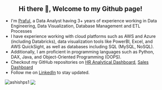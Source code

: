 <h2 align="center">Hi there 👋, Welcome to my Github page!</h2>
<ul>
  <li>I'm <a href = "https://ashishps.com/">Praful</a>, a Data Analyst having 3+ years of experience working in Data Engineering, Data Visualization, Database Management and ETL Processes</li>
  <li>I have experience working with cloud platforms such as AWS and Azure (including Databricks), data visualization tools like PowerBI, Excel, and AWS QuickSight, as well as databases including SQL (MySQL, NoSQL). </li>
  <li>Additionally, I am proficient in programming languages such as Python, DAX, Java, and Object-Oriented Programming (OOPS).</li>
  <li>Checkout my GitHub repositories on <a href = "https://github.com/pspraful07/HR_Analytics_Dashboard.git">HR Analytical Dashboard</a>, <a href = 
  "https://github.com/pspraful07/Sales_Dashboard.git">Sales Dashboard</a></li>
  <li>Follow me on <a href="https://www.linkedin.com/in/praful-sakhargade-913076183/">LinkedIn</a> to stay updated.</li>
</ul>

<p>&nbsp;<img align="center" src="https://github-readme-stats.vercel.app/api?username=pspraful07&show_icons=true&locale=en" alt="ashishps1" />
<img align="center" src="https://github-readme-stats.vercel.app/api/top-langs/?username=pspraful07&layout=compact&hide_border=true&&langs_count=10&show_icons=true&theme=transparent" />
</p>
